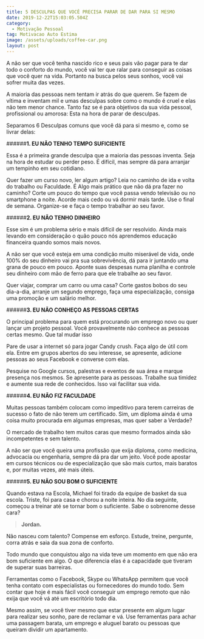 ```yaml
---
title: 5 DESCULPAS QUE VOCÊ PRECISA PARAR DE DAR PARA SI MESMO
date: 2019-12-22T15:03:05.504Z
category:
  - Motivação Pessoal
tag: Motivacao Auto Estima
image: /assets/uploads/coffee-car.png
layout: post
---
```

A não ser que você tenha nascido rico e seus pais vão pagar para te dar todo o conforto do mundo, você vai ter que ralar para conseguir as coisas que você quer na vida.  Portanto na busca pelos seus sonhos, você vai sofrer muita das vezes.

A maioria das pessoas nem tentam ir atrás do que querem. Se fazem de vítima e inventam mil e umas desculpas sobre como o mundo é cruel e elas não tem menor chance. Tanto faz se é para objetivos da sua vida pessoal, profissional ou amorosa: Esta na hora de parar de desculpas.

Separamos 6 Desculpas comuns que você dá para si mesmo e, como se livrar delas:

######**1. EU NÃO TENHO TEMPO SUFICIENTE**

Essa é a primeira grande desculpa que a maioria das pessoas inventa. Seja na hora de estudar ou perder peso. É difícil, mas sempre dá para arranjar um tempinho em seu cotidiano. 

Quer fazer um curso novo, ler algum artigo? Leia no caminho de ida e volta do trabalho ou Faculdade. É Algo mais prático que não dá pra fazer no caminho? Corte um pouco do tempo que você passa vendo televisão ou no smartphone a noite. Acorde mais cedo ou vá dormir mais tarde. Use o final de semana. Organize-se e faça o tempo trabalhar ao seu favor.

######**2. EU NÃO TENHO DINHEIRO**

Esse sim é um problema sério e mais difícil de ser resolvido. Ainda mais levando em consideração o quão pouco nós aprendemos educação financeira quando somos mais novos.

A não ser que você esteja em uma condição muito miserável de vida, onde 100% do seu dinheiro vai pra sua sobrevivência, dá para ir juntando uma grana de pouco em pouco. Aponte suas despesas numa planilha e controle seu dinheiro com mão de ferro para que ele trabalhe ao seu favor.

Quer viajar, comprar um carro ou uma casa? Corte gastos bobos do seu dia-a-dia, arranje um segundo emprego, faça uma especialização, consiga uma promoção e um salário melhor.

######**3. EU NÃO CONHEÇO AS PESSOAS CERTAS**

O principal problema para quem está procurando um emprego novo ou quer lançar um projeto pessoal. Você provavelmente não conhece as pessoas certas mesmo. Que tal mudar isso

Pare de usar a internet só para jogar Candy crush. Faça algo de útil com ela. Entre em grupos abertos do seu interesse, se apresente, adicione pessoas ao seus Facebook e converse com elas.

Pesquise no Google cursos, palestras e eventos de sua área e marque presença nos mesmos. Se apresente para as pessoas. Trabalhe sua timidez e aumente sua rede de conhecidos. Isso vai facilitar sua vida.

######**4. EU NÃO FIZ FACULDADE**

Muitas pessoas também colocam como impeditivo para terem carreiras de sucesso o fato de não terem um certificado. Sim, um diploma ainda é uma coisa muito procurada em algumas empresas, mas quer saber a Verdade?

O mercado de trabalho tem muitos caras que mesmo formados ainda são incompetentes e sem talento.

A não ser que você queira uma profissão que exija diploma, como medicina, advocacia ou engenharia, sempre dá pra dar um jeito. Você pode apostar em cursos técnicos ou de especialização que são mais curtos, mais baratos e, por muitas vezes, até mais úteis.

######**5. EU NÃO SOU BOM O SUFICIENTE**

Quando estava na Escola, Michael foi tirado da equipe de basket da sua escola. Triste, foi para casa e chorou a noite inteira. No dia seguinte, começou a treinar até se tornar bom o suficiente. Sabe o sobrenome desse cara? 

> **Jordan.**

Não nasceu com talento? Compense em esforço. Estude, treine, pergunte, corra atrás e saia da sua zona de conforto.

Todo mundo que conquistou algo na vida teve um momento em que não era bom suficiente em algo. O que diferencia elas é a capacidade que tiveram de superar suas barreiras.

Ferramentas como o Facebook, Skype ou WhatsApp permitem que você tenha contato com especialistas ou fornecedores do mundo todo. Sem contar que hoje é mais fácil você conseguir um emprego remoto que não exija que você vá até um escritório todo dia.

Mesmo assim, se você tiver mesmo que estar presente em algum lugar para realizar seu sonho, pare de reclamar e vá. Use ferramentas para achar uma passagem barata, um emprego e aluguel barato ou pessoas que queiram dividir um apartamento.
